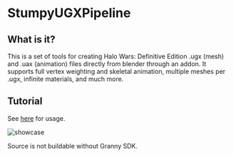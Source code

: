 # StumpyUGXPipeline

## What is it?
This is a set of tools for creating Halo Wars: Definitive Edition .ugx (mesh) and .uax (animation) files directly from blender through an addon. It supports full vertex weighting and skeletal animation, multiple meshes per .ugx, infinite materials, and much more.

## Tutorial
See [here](https://halowarsmodding.github.io/tools/ugx) for usage.

![showcase](https://github.com/HaloWarsModding/HaloWarsModding.github.io/blob/master/resources/images/ugxpipeline/export1.PNG?raw=true)

Source is not buildable without Granny SDK.
